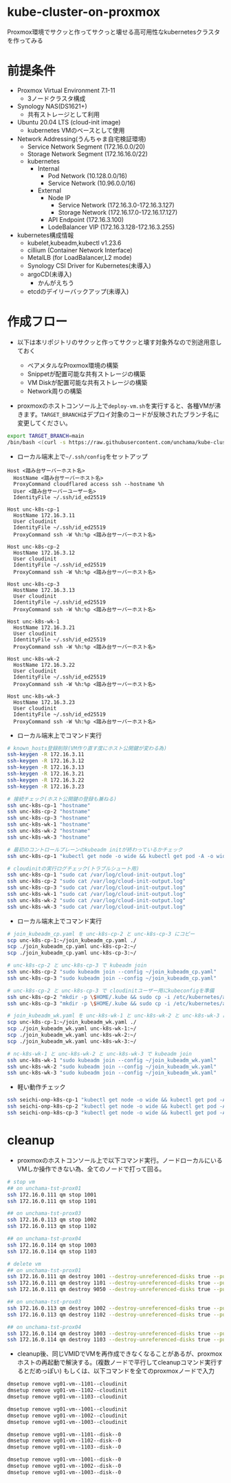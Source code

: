 # kube-cluster-on-proxmox
Proxmox環境でサクッと作ってサクっと壊せる高可用性なkubernetesクラスタを作ってみる

# 前提条件

- Proxmox Virtual Environment 7.1-11
  - 3ノードクラスタ構成
- Synology NAS(DS1621+)
  - 共有ストレージとして利用
- Ubuntu 20.04 LTS (cloud-init image)
  - kubernetes VMのベースとして使用
- Network Addressing(うんちゃま自宅検証環境)
  - Service Network Segment (172.16.0.0/20)
  - Storage Network Segment (172.16.16.0/22)
  - kubernetes
    - Internal
      - Pod Network (10.128.0.0/16)
      - Service Network (10.96.0.0/16)
    - External
      - Node IP
        - Service Network (172.16.3.0-172.16.3.127)
        - Storage Network (172.16.17.0-172.16.17.127)
      - API Endpoint (172.16.3.100)
      - LodeBalancer VIP (172.16.3.128-172.16.3.255)
- kubernetes構成情報
  - kubelet,kubeadm,kubectl v1.23.6
  - cillium (Container Network Interface)
  - MetalLB (for LoadBalancer,L2 mode)
  - Synology CSI Driver for Kubernetes(未導入)
  - argoCD(未導入)
    - かんがえちう
  - etcdのデイリーバックアップ(未導入)

# 作成フロー

- 以下は本リポジトリのサクッと作ってサクッと壊す対象外なので別途用意しておく
  - ベアメタルなProxmox環境の構築
  - Snippetが配置可能な共有ストレージの構築
  - VM Diskが配置可能な共有ストレージの構築
  - Network周りの構築

- proxmoxのホストコンソール上で`deploy-vm.sh`を実行すると、各種VMが沸きます。`TARGET_BRANCH`はデプロイ対象のコードが反映されたブランチ名に変更してください。


```sh
export TARGET_BRANCH=main
/bin/bash <(curl -s https://raw.githubusercontent.com/unchama/kube-cluster-on-proxmox/${TARGET_BRANCH}/deploy-vm.sh) ${TARGET_BRANCH}
```

- ローカル端末上で`~/.ssh/config`をセットアップ

```
Host <踏み台サーバーホスト名>
  HostName <踏み台サーバーホスト名>
  ProxyCommand cloudflared access ssh --hostname %h
  User <踏み台サーバーユーザー名>
  IdentityFile ~/.ssh/id_ed25519

Host unc-k8s-cp-1
  HostName 172.16.3.11
  User cloudinit
  IdentityFile ~/.ssh/id_ed25519
  ProxyCommand ssh -W %h:%p <踏み台サーバーホスト名>

Host unc-k8s-cp-2
  HostName 172.16.3.12
  User cloudinit
  IdentityFile ~/.ssh/id_ed25519
  ProxyCommand ssh -W %h:%p <踏み台サーバーホスト名>

Host unc-k8s-cp-3
  HostName 172.16.3.13
  User cloudinit
  IdentityFile ~/.ssh/id_ed25519
  ProxyCommand ssh -W %h:%p <踏み台サーバーホスト名>

Host unc-k8s-wk-1
  HostName 172.16.3.21
  User cloudinit
  IdentityFile ~/.ssh/id_ed25519
  ProxyCommand ssh -W %h:%p <踏み台サーバーホスト名>

Host unc-k8s-wk-2
  HostName 172.16.3.22
  User cloudinit
  IdentityFile ~/.ssh/id_ed25519
  ProxyCommand ssh -W %h:%p <踏み台サーバーホスト名>

Host unc-k8s-wk-3
  HostName 172.16.3.23
  User cloudinit
  IdentityFile ~/.ssh/id_ed25519
  ProxyCommand ssh -W %h:%p <踏み台サーバーホスト名>
```

- ローカル端末上でコマンド実行

```sh
# known_hosts登録削除(VM作り直す度にホスト公開鍵が変わる為)
ssh-keygen -R 172.16.3.11
ssh-keygen -R 172.16.3.12
ssh-keygen -R 172.16.3.13
ssh-keygen -R 172.16.3.21
ssh-keygen -R 172.16.3.22
ssh-keygen -R 172.16.3.23

# 接続チェック(ホスト公開鍵の登録も兼ねる)
ssh unc-k8s-cp-1 "hostname"
ssh unc-k8s-cp-2 "hostname"
ssh unc-k8s-cp-3 "hostname"
ssh unc-k8s-wk-1 "hostname"
ssh unc-k8s-wk-2 "hostname"
ssh unc-k8s-wk-3 "hostname"

# 最初のコントロールプレーンのkubeadm initが終わっているかチェック
ssh unc-k8s-cp-1 "kubectl get node -o wide && kubectl get pod -A -o wide"

# cloudinitの実行ログチェック(トラブルシュート用)
ssh unc-k8s-cp-1 "sudo cat /var/log/cloud-init-output.log"
ssh unc-k8s-cp-2 "sudo cat /var/log/cloud-init-output.log"
ssh unc-k8s-cp-3 "sudo cat /var/log/cloud-init-output.log"
ssh unc-k8s-wk-1 "sudo cat /var/log/cloud-init-output.log"
ssh unc-k8s-wk-2 "sudo cat /var/log/cloud-init-output.log"
ssh unc-k8s-wk-3 "sudo cat /var/log/cloud-init-output.log"
```

- ローカル端末上でコマンド実行

```sh
# join_kubeadm_cp.yaml を unc-k8s-cp-2 と unc-k8s-cp-3 にコピー
scp unc-k8s-cp-1:~/join_kubeadm_cp.yaml ./
scp ./join_kubeadm_cp.yaml unc-k8s-cp-2:~/
scp ./join_kubeadm_cp.yaml unc-k8s-cp-3:~/

# unc-k8s-cp-2 と unc-k8s-cp-3 で kubeadm join
ssh unc-k8s-cp-2 "sudo kubeadm join --config ~/join_kubeadm_cp.yaml"
ssh unc-k8s-cp-3 "sudo kubeadm join --config ~/join_kubeadm_cp.yaml"

# unc-k8s-cp-2 と unc-k8s-cp-3 で cloudinitユーザー用にkubeconfigを準備
ssh unc-k8s-cp-2 "mkdir -p \$HOME/.kube && sudo cp -i /etc/kubernetes/admin.conf \$HOME/.kube/config &&sudo chown \$(id -u):\$(id -g) \$HOME/.kube/config"
ssh unc-k8s-cp-3 "mkdir -p \$HOME/.kube && sudo cp -i /etc/kubernetes/admin.conf \$HOME/.kube/config &&sudo chown \$(id -u):\$(id -g) \$HOME/.kube/config"

# join_kubeadm_wk.yaml を unc-k8s-wk-1 と unc-k8s-wk-2 と unc-k8s-wk-3 にコピー
scp unc-k8s-cp-1:~/join_kubeadm_wk.yaml ./
scp ./join_kubeadm_wk.yaml unc-k8s-wk-1:~/
scp ./join_kubeadm_wk.yaml unc-k8s-wk-2:~/
scp ./join_kubeadm_wk.yaml unc-k8s-wk-3:~/

# nc-k8s-wk-1 と unc-k8s-wk-2 と unc-k8s-wk-3 で kubeadm join
ssh unc-k8s-wk-1 "sudo kubeadm join --config ~/join_kubeadm_wk.yaml"
ssh unc-k8s-wk-2 "sudo kubeadm join --config ~/join_kubeadm_wk.yaml"
ssh unc-k8s-wk-3 "sudo kubeadm join --config ~/join_kubeadm_wk.yaml"
```

- 軽い動作チェック

```sh
ssh seichi-onp-k8s-cp-1 "kubectl get node -o wide && kubectl get pod -A -o wide"
ssh seichi-onp-k8s-cp-2 "kubectl get node -o wide && kubectl get pod -A -o wide"
ssh seichi-onp-k8s-cp-3 "kubectl get node -o wide && kubectl get pod -A -o wide"
```

# cleanup

- proxmoxのホストコンソール上で以下コマンド実行。ノードローカルにいるVMしか操作できない為、全てのノードで打って回る。

```sh
# stop vm
## on unchama-tst-prox01
ssh 172.16.0.111 qm stop 1001
ssh 172.16.0.111 qm stop 1101

## on unchama-tst-prox03
ssh 172.16.0.113 qm stop 1002
ssh 172.16.0.113 qm stop 1102

## on unchama-tst-prox04
ssh 172.16.0.114 qm stop 1003
ssh 172.16.0.114 qm stop 1103

# delete vm
## on unchama-tst-prox01
ssh 172.16.0.111 qm destroy 1001 --destroy-unreferenced-disks true --purge true
ssh 172.16.0.111 qm destroy 1101 --destroy-unreferenced-disks true --purge true
ssh 172.16.0.111 qm destroy 9050 --destroy-unreferenced-disks true --purge true

## on unchama-tst-prox03
ssh 172.16.0.113 qm destroy 1002 --destroy-unreferenced-disks true --purge true
ssh 172.16.0.113 qm destroy 1102 --destroy-unreferenced-disks true --purge true

## on unchama-tst-prox04
ssh 172.16.0.114 qm destroy 1003 --destroy-unreferenced-disks true --purge true
ssh 172.16.0.114 qm destroy 1103 --destroy-unreferenced-disks true --purge true

```

- cleanup後、同じVMIDでVMを再作成できなくなることがあるが、proxmoxホストの再起動で解決する。(複数ノードで平行してcleanupコマンド実行するとだめっぽい)
もしくは、以下コマンドを全てのproxmoxノードで入力

```sh
dmsetup remove vg01-vm--1101--cloudinit
dmsetup remove vg01-vm--1102--cloudinit
dmsetup remove vg01-vm--1103--cloudinit

dmsetup remove vg01-vm--1001--cloudinit
dmsetup remove vg01-vm--1002--cloudinit
dmsetup remove vg01-vm--1003--cloudinit

dmsetup remove vg01-vm--1101--disk--0
dmsetup remove vg01-vm--1102--disk--0
dmsetup remove vg01-vm--1103--disk--0

dmsetup remove vg01-vm--1001--disk--0
dmsetup remove vg01-vm--1002--disk--0
dmsetup remove vg01-vm--1003--disk--0

```
